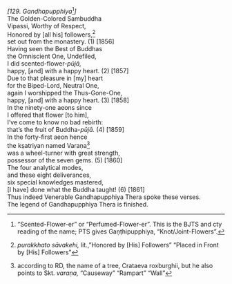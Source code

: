 *\[129. Gandhapupphiya*[^1]*\]*  
The Golden-Colored Sambuddha  
Vipassi, Worthy of Respect,  
Honored by \[all his\] followers,[^2]  
set out from the monastery. (1) \[1856\]  
Having seen the Best of Buddhas  
the Omniscient One, Undefiled,  
I did scented-flower-*pūjā,*  
happy, \[and\] with a happy heart. (2) \[1857\]  
Due to that pleasure in \[my\] heart  
for the Biped-Lord, Neutral One,  
again I worshipped the Thus-Gone-One,  
happy, \[and\] with a happy heart. (3) \[1858\]  
In the ninety-one aeons since  
I offered that flower \[to him\],  
I’ve come to know no bad rebirth:  
that’s the fruit of Buddha-*pūjā.* (4) \[1859\]  
In the forty-first aeon hence  
the kṣatriyan named Varaṇa[^3]  
was a wheel-turner with great strength,  
possessor of the seven gems. (5) \[1860\]  
The four analytical modes,  
and these eight deliverances,  
six special knowledges mastered,  
\[I have\] done what the Buddha taught! (6) \[1861\]  
Thus indeed Venerable Gandhapupphiya Thera spoke these verses.  
The legend of Gandhapupphiya Thera is finished.  
[^1]: “Scented-Flower-er” or “Perfumed-Flower-er”. This is the BJTS and
    cty reading of the name; PTS gives Gaṇṭhipupphiya,
    “Knot/Joint-Flowers”.  
[^2]: *purakkhato sāvakehi,* lit.,”Honored by \[His\] Followers” “Placed
    in Front by \[His\] Followers”  
[^3]: according to RD, the name of a tree, Crataeva roxburghii, but he
    also points to Skt. *varaṇa,* “Causeway” “Rampart” “Wall”
